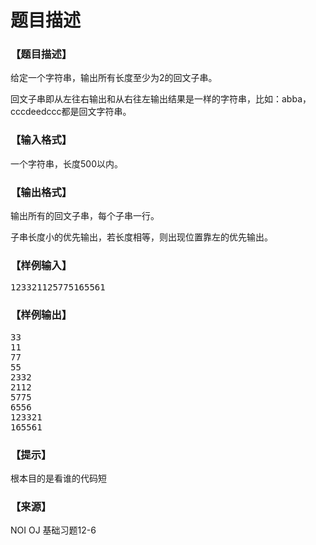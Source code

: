 # 题目描述


<h3>
【题目描述】
</h3>
<p>
给定一个字符串，输出所有长度至少为2的回文子串。
</p>
<p>
回文子串即从左往右输出和从右往左输出结果是一样的字符串，比如：abba，cccdeedccc都是回文字符串。
</p>
<h3>
【输入格式】
</h3>
<p>
一个字符串，长度500以内。
</p>
<h3>
【输出格式】
</h3>
<p>
输出所有的回文子串，每个子串一行。
</p>
<p>
子串长度小的优先输出，若长度相等，则出现位置靠左的优先输出。
</p>
<h3>
【样例输入】
</h3>
<pre>123321125775165561</pre>
<h3>
【样例输出】
</h3>
<pre>33
11
77
55
2332
2112
5775
6556
123321
165561
</pre>
<h3>
【提示】
</h3>
<p>
根本目的是看谁的代码短
</p>
<h3>
【来源】
</h3>
<p>
NOI OJ 基础习题12-6
</p>
